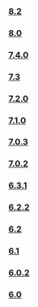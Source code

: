 ### [8.2](https://github.com/PAXSTORE/paxstore-openapi-java-sdk/tree/8.2)  
### [8.0](https://github.com/PAXSTORE/paxstore-openapi-java-sdk/tree/paxstore-openapi-java-sdk-8.0)  
### [7.4.0](https://github.com/PAXSTORE/paxstore-openapi-java-sdk/tree/paxstore-openapi-java-sdk-7.4.0)  
### [7.3](https://github.com/PAXSTORE/paxstore-openapi-java-sdk/tree/paxstore-openapi-java-sdk-7.3) 
### [7.2.0](https://github.com/PAXSTORE/paxstore-openapi-java-sdk/tree/paxstore-openapi-java-sdk-7.2.0) 
### [7.1.0](https://github.com/PAXSTORE/paxstore-openapi-java-sdk/tree/paxstore-openapi-java-sdk-7.1.0) 
### [7.0.3](https://github.com/PAXSTORE/paxstore-openapi-java-sdk/tree/paxstore-openapi-java-sdk-7.0.3) 
### [7.0.2](https://github.com/PAXSTORE/paxstore-openapi-java-sdk/tree/paxstore-openapi-java-sdk-7.0.2) 
### [6.3.1](https://github.com/PAXSTORE/paxstore-openapi-java-sdk/tree/paxstore-openapi-java-sdk-6.3.1)  
### [6.2.2](https://github.com/PAXSTORE/paxstore-openapi-java-sdk/tree/paxstore-openapi-java-sdk-6.2.2)  
### [6.2](https://github.com/PAXSTORE/paxstore-openapi-java-sdk/tree/paxstore-openapi-java-sdk-6.2)  
### [6.1](https://github.com/PAXSTORE/paxstore-openapi-java-sdk/tree/paxstore-openapi-java-sdk-6.1)  
### [6.0.2](https://github.com/PAXSTORE/paxstore-openapi-java-sdk/tree/paxstore-openapi-java-sdk-6.0.2)
### [6.0](https://github.com/PAXSTORE/paxstore-openapi-java-sdk/tree/paxstore-openapi-java-sdk-6.0)